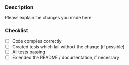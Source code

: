 ### Description

Please explain the changes you made here.

### Checklist

- [ ] Code compiles correctly
- [ ] Created tests which fail without the change (if possible)
- [ ] All tests passing
- [ ] Extended the README / documentation, if necessary
